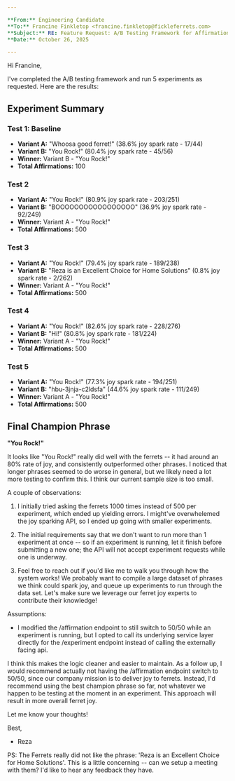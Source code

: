 ```yaml
---

**From:** Engineering Candidate
**To:** Francine Finkletop <francine.finkletop@fickleferrets.com>
**Subject:** RE: Feature Request: A/B Testing Framework for Affirmation Campaigns
**Date:** October 26, 2025

---
```


Hi Francine,

I've completed the A/B testing framework and run 5 experiments as requested. Here are the results:

## Experiment Summary

### Test 1: Baseline
- **Variant A:** "Whoosa good ferret!" (38.6% joy spark rate - 17/44)
- **Variant B:** "You Rock!" (80.4% joy spark rate - 45/56)
- **Winner:** Variant B - "You Rock!"
- **Total Affirmations:** 100

### Test 2
- **Variant A:** "You Rock!" (80.9% joy spark rate - 203/251)
- **Variant B:** "BOOOOOOOOOOOOOOOOO" (36.9% joy spark rate - 92/249)
- **Winner:** Variant A - "You Rock!"
- **Total Affirmations:** 500

### Test 3
- **Variant A:** "You Rock!" (79.4% joy spark rate - 189/238)
- **Variant B:** "Reza is an Excellent Choice for Home Solutions" (0.8% joy spark rate - 2/262)
- **Winner:** Variant A - "You Rock!"
- **Total Affirmations:** 500

### Test 4
- **Variant A:** "You Rock!" (82.6% joy spark rate - 228/276)
- **Variant B:** "Hi!" (80.8% joy spark rate - 181/224)
- **Winner:** Variant A - "You Rock!"
- **Total Affirmations:** 500

### Test 5
- **Variant A:** "You Rock!" (77.3% joy spark rate - 194/251)
- **Variant B:** "hbu-3jnja-c2ldsfa" (44.6% joy spark rate - 111/249)
- **Winner:** Variant A - "You Rock!"
- **Total Affirmations:** 500

## Final Champion Phrase

**"You Rock!"**

It looks like "You Rock!" really did well with the ferrets -- it had around an 80% rate of joy, and consistently outperformed other phrases. I noticed that longer phrases seemed to do worse in general, but we likely need a lot more testing to confirm this. I think our current sample size is too small.


A couple of observations: 
1. I initially tried asking the ferrets 1000 times instead of 500 per experiment, which ended up yielding errors. I might've overwhelemed the joy sparking API, so I ended up going with smaller experiments.

2. The initial requirements say that we don't want to run more than 1 experiment at once -- so if an experiment is running, let it finish before submitting a new one; the API will not accept experiment requests while one is underway. 

3. Feel free to reach out if you'd like me to walk you through how the system works! We probably want to compile a large dataset of phrases we think could spark joy, and queue up experiments to run through the data set. Let's make sure we leverage our ferret joy experts to contribute their knowledge!



Assumptions:

  - I modified the /affirmation endpoint to still switch to 50/50 while an experiment is running, but I opted to call its underlying service layer directly for the /experiment endpoint instead of calling the externally facing api.
  
   I think this makes the logic cleaner and easier to maintain. As a follow up, I would recommend actually not having the /affirmation endpoint switch to 50/50, since our company mission is to deliver joy to ferrets. Instead, I'd recommend using the best champion phrase so far, not whatever we happen to be testing at the moment in an experiment. This approach will result in more overall ferret joy.
   
   Let me know your thoughts!

   Best,
   - Reza

   PS: The Ferrets really did not like the phrase: 'Reza is an Excellent Choice for Home Solutions'. This is a little concerning -- can we setup a meeting with them? I'd like to hear any feedback they have.
